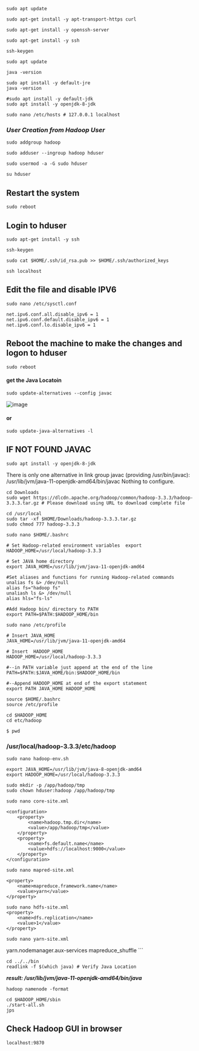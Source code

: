 
```
sudo apt update
```
```
sudo apt-get install -y apt-transport-https curl 
```
```
sudo apt-get install -y openssh-server
```
```
sudo apt-get install -y ssh 
```
```
ssh-keygen
```
```
sudo apt update
```
```
java -version
```
```
sudo apt install -y default-jre
java -version
```
```
#sudo apt install -y default-jdk
sudo apt install -y openjdk-8-jdk
```
```
sudo nano /etc/hosts # 127.0.0.1 localhost 
```
	
### ***User Creation from Hadoop User*** ###

```
sudo addgroup hadoop
```
```
sudo adduser --ingroup hadoop hduser 
```
```
sudo usermod -a -G sudo hduser 
```
```
su hduser 
```
## Restart the system ###
```
sudo reboot
```

## Login to hduser ##
```
sudo apt-get install -y ssh 
```
```
ssh-keygen 
```
```
sudo cat $HOME/.ssh/id_rsa.pub >> $HOME/.ssh/authorized_keys
```
```
ssh localhost 
```

## Edit the file and disable IPV6 ##
```
sudo nano /etc/sysctl.conf
```
```
net.ipv6.conf.all.disable_ipv6 = 1
net.ipv6.conf.default.disable_ipv6 = 1
net.ipv6.conf.lo.disable_ipv6 = 1
```

## Reboot the machine to make the changes and logon to hduser ##
```
sudo reboot
```

#### get the Java Locatoin ####
```
sudo update-alternatives --config javac
```
![image](https://user-images.githubusercontent.com/111234771/194428412-47bcc3ca-56d9-4aac-a286-5edb138d1a51.png)
#### or ####
```
sudo update-java-alternatives -l
```

## IF NOT FOUND JAVAC ##
```
sudo apt install -y openjdk-8-jdk
```
There is only one alternative in link group javac (providing /usr/bin/javac): /usr/lib/jvm/java-11-openjdk-amd64/bin/javac
Nothing to configure.

```
cd Downloads
sudo wget https://dlcdn.apache.org/hadoop/common/hadoop-3.3.3/hadoop-3.3.3.tar.gz # Please download using URL to download complete file
```

```
cd /usr/local 
sudo tar -xf $HOME/Downloads/hadoop-3.3.3.tar.gz
sudo chmod 777 hadoop-3.3.3
```

```
sudo nano $HOME/.bashrc 
```
```
# Set Hadoop-related environment variables  export 
HADOOP_HOME=/usr/local/hadoop-3.3.3  

# Set JAVA home directory 
export JAVA_HOME=/usr/lib/jvm/java-11-openjdk-amd64
	
#Set aliases and functions for running Hadoop-related commands 
unalias fs &> /dev/null 
alias fs="hadoop fs"  
unaliash ls &> /dev/null 
alias hls="fs-ls" 

#Add Hadoop bin/ directory to PATH 
export PATH=$PATH:$HADOOP_HOME/bin
```

```
sudo nano /etc/profile
```
```
# Insert JAVA_HOME 
JAVA_HOME=/usr/lib/jvm/java-11-openjdk-amd64

# Insert  HADOOP_HOME 
HADOOP_HOME=/usr/local/hadoop-3.3.3 

#--in PATH variable just append at the end of the line 
PATH=$PATH:$JAVA_HOME/bin:$HADOOP_HOME/bin 

#--Append HADOOP_HOME at end of the export statement  
export PATH JAVA_HOME HADOOP_HOME  
```

```
source $HOME/.bashrc 
source /etc/profile 
```
```
cd $HADOOP_HOME
cd etc/hadoop 
```
```
$ pwd
```
### /usr/local/hadoop-3.3.3/etc/hadoop ###

```
sudo nano hadoop-env.sh
```
```
export JAVA_HOME=/usr/lib/jvm/java-8-openjdk-amd64
export HADOOP_HOME=/usr/local/hadoop-3.3.3
```

```
sudo mkdir -p /app/hadoop/tmp 
sudo chown hduser:hadoop /app/hadoop/tmp  
```
```
sudo nano core-site.xml
```
```
<configuration>
	<property> 
		<name>hadoop.tmp.dir</name> 
		<value>/app/hadoop/tmp</value> 
	</property> 
	<property> 
		<name>fs.default.name</name> 
		<value>hdfs://localhost:9000</value> 
	</property>  
</configuration>
```
```
sudo nano mapred-site.xml
```
```
<property> 
	<name>mapreduce.framework.name</name> 
	<value>yarn</value> 
</property> 
```

```
sudo nano hdfs-site.xml 
<property> 
	<name>dfs.replication</name> 
	<value>1</value> 
</property>  
```

```
sudo nano yarn-site.xml 
```
<property> 
	<name>yarn.nodemanager.aux-services</name> 
	<value>mapreduce_shuffle</value> 
</property>  
```

```
cd ../../bin 
readlink -f $(which java) # Verify Java Location
```
***result: /usr/lib/jvm/java-11-openjdk-amd64/bin/java***

```
hadoop namenode -format
```

```
cd $HADOOP_HOME/sbin
./start-all.sh 
jps 
```

## Check Hadoop GUI in browser ##
```
localhost:9870 
```

